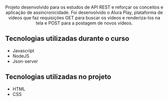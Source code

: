 <p align="center">Projeto desenvolvido para os estudos de API REST e reforçar os conceitos e aplicação de assincronicidade.
Foi desenvolvido o Alura Play, plataforma de vídeos que faz requisições GET para buscar os vídeos e renderiza-los na tela e POST para a postagem de novos vídeos.</p>

## Tecnologias utilizadas durante o curso
* Javascript
* NodeJS
* Json-server

## Tecnologias utilizadas no projeto
* HTML
* CSS
